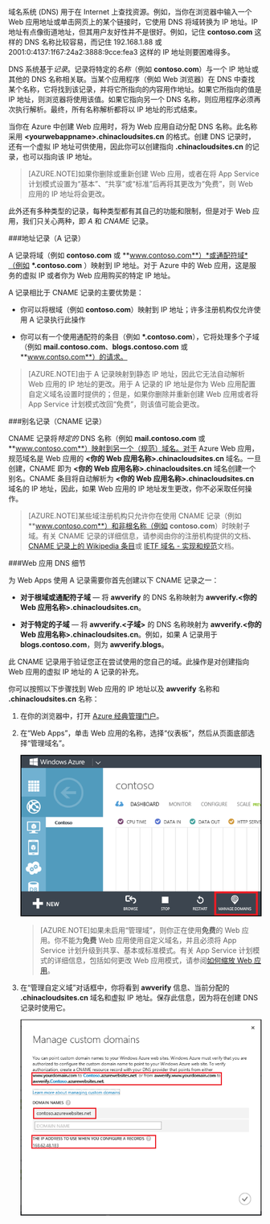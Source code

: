 域名系统 (DNS) 用于在 Internet 上查找资源。例如，当你在浏览器中输入一个 Web 应用地址或单击网页上的某个链接时，它使用 DNS 将域转换为 IP 地址。IP 地址有点像街道地址，但其用户友好性并不是很好。例如，记住 **contoso.com** 这样的 DNS 名称比较容易，而记住 192.168.1.88 或 2001:0:4137:1f67:24a2:3888:9cce:fea3 这样的 IP 地址则要困难得多。

DNS 系统基于*记录*。记录将特定的*名称*（例如 **contoso.com**）与一个 IP 地址或其他的 DNS 名称相关联。当某个应用程序（例如 Web 浏览器）在 DNS 中查找某个名称，它将找到该记录，并将它所指向的内容用作地址。如果它所指向的值是 IP 地址，则浏览器将使用该值。如果它指向另一个 DNS 名称，则应用程序必须再次执行解析。最终，所有名称解析都将以 IP 地址的形式结束。

当你在 Azure 中创建 Web 应用时，将为 Web 应用自动分配 DNS 名称。此名称采用 **&lt;yourwebappname&gt;.chinacloudsites.cn** 的格式。创建 DNS 记录时，还有一个虚拟 IP 地址可供使用，因此你可以创建指向 **.chinacloudsites.cn** 的记录，也可以指向该 IP 地址。

> [AZURE.NOTE]如果你删除或重新创建 Web 应用，或者在将 App Service 计划模式设置为“基本”、“共享”或“标准”后再将其更改为“免费”，则 Web 应用的 IP 地址将会更改。

此外还有多种类型的记录，每种类型都有其自己的功能和限制，但是对于 Web 应用，我们只关心两种，即 *A* 和 *CNAME* 记录。

###地址记录（A 记录）

A 记录将域（例如 **contoso.com** 或 **www.contoso.com**）*或通配符域*（例如 **\*.contoso.com** ）映射到 IP 地址。对于 Azure 中的 Web 应用，这是服务的虚拟 IP 或者你为 Web 应用购买的特定 IP 地址。

A 记录相比于 CNAME 记录的主要优势是：

* 你可以将根域（例如 **contoso.com**）映射到 IP 地址；许多注册机构仅允许使用 A 记录执行此操作

* 你可以有一个使用通配符的条目（例如 **\*.contoso.com**），它将处理多个子域（例如 **mail.contoso.com**、**blogs.contoso.com** 或 **www.contso.com**）的请求。

> [AZURE.NOTE]由于 A 记录映射到静态 IP 地址，因此它无法自动解析 Web 应用的 IP 地址的更改。用于 A 记录的 IP 地址是你为 Web 应用配置自定义域名设置时提供的；但是，如果你删除并重新创建 Web 应用或者将 App Service 计划模式改回“免费”，则该值可能会更改。

###别名记录（CNAME 记录）

CNAME 记录将*特定的* DNS 名称（例如 **mail.contoso.com** 或 **www.contoso.com**）映射到另一个（规范）域名。对于 Azure Web 应用，规范域名是 Web 应用的 **&lt;你的 Web 应用名称>.chinacloudsites.cn** 域名。一旦创建，CNAME 即为 **&lt;你的 Web 应用名称>.chinacloudsites.cn** 域名创建一个别名。CNAME 条目将自动解析为 **&lt;你的 Web 应用名称>.chinacloudsites.cn** 域名的 IP 地址，因此，如果 Web 应用的 IP 地址发生更改，你不必采取任何操作。

> [AZURE.NOTE]某些域注册机构只允许你在使用 CNAME 记录（例如 **www.contoso.com**）和非根名称（例如 **contoso.com**）时映射子域。有关 CNAME 记录的详细信息，请参阅由你的注册机构提供的文档、<a href="http://en.wikipedia.org/wiki/CNAME_record">CNAME 记录上的 Wikipedia 条目</a>或 <a href="http://tools.ietf.org/html/rfc1035">IETF 域名 - 实现和规范</a>文档。

###Web 应用 DNS 细节

为 Web Apps 使用 A 记录需要你首先创建以下 CNAME 记录之一：

* **对于根域或通配符子域** — 将 **awverify** 的 DNS 名称映射为 **awverify.&lt;你的 Web 应用名称&gt;.chinacloudsites.cn**。

* **对于特定的子域** — 将 **awverify.&lt;子域>** 的 DNS 名称映射为 **awverify.&lt;你的 Web 应用名称&gt;.chinacloudsites.cn**。例如，如果 A 记录用于 **blogs.contoso.com**，则为 **awverify.blogs**。

此 CNAME 记录用于验证您正在尝试使用的您自己的域。此操作是对创建指向 Web 应用的虚拟 IP 地址的 A 记录的补充。

你可以按照以下步骤找到 Web 应用的 IP 地址以及 **awverify** 名称和 **.chinacloudsites.cn** 名称：

1. 在你的浏览器中，打开 [Azure 经典管理门户](https://manage.windowsazure.cn)。

2. 在“Web Apps”，单击 Web 应用的名称，选择“仪表板”，然后从页面底部选择“管理域名”。

	![](./media/custom-dns-web-site/dncmntask-cname-6.png)

	> [AZURE.NOTE]如果未启用“管理域”，则你正在使用**免费**的 Web 应用。你不能为**免费** Web 应用使用自定义域名，并且必须将 App Service 计划升级到共享、基本或标准模式。有关 App Service 计划模式的详细信息，包括如何更改 Web 应用模式，请参阅[如何缩放 Web 应用](/documentation/articles/web-sites-scale/)。

6. 在“管理自定义域”对话框中，你将看到 **awverify** 信息、当前分配的 **.chinacloudsites.cn** 域名和虚拟 IP 地址。保存此信息，因为将在创建 DNS 记录时使用它。

	![](./media/custom-dns-web-site/managecustomdomains.png)

<!---HONumber=Mooncake_1207_2015-->